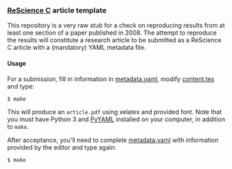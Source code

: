 ### [ReScience C](https://rescience.github.io/) article template

This repository is a very raw stub for a check on reproducing results from
at least one section of a paper published in 2008. The attempt to reproduce
the results will constitute a research article to be submitted as a ReScience
C article with a (mandatory) YAML metadata file.

#### Usage

For a submission, fill in information in
[metadata.yaml](./metadata.yaml), modify [content.tex](content.tex)
and type:

```bash
$ make
```

This will produce an `article.pdf` using xelatex and provided font. Note that you must have Python 3 and [PyYAML](https://pyyaml.org/) installed on your computer, in addition to `make`.


After acceptance, you'll need to complete [metadata.yaml](./metadata.yaml) with information provided by the editor and type again:

```bash
$ make
```

